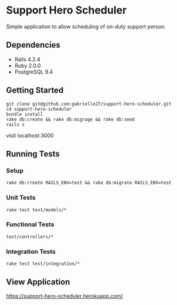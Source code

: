 # Support Hero Scheduler

Simple application to allow scheduling of on-duty support person.


## Dependencies

- Rails 4.2.4
- Ruby 2.0.0
- PostgreSQL 9.4

## Getting Started

```
git clone git@github.com:gabrielle27/support-hero-scheduler.git
cd support-hero-scheduler
bundle install
rake db:create && rake db:migrage && rake db:seed
rails s
````

visit localhost:3000

## Running Tests

### Setup

```
rake db:create RAILS_ENV=test && rake db:migrate RAILS_ENV=test
```

### Unit Tests

`rake test test/models/*`

### Functional Tests

`test/controllers/*`

### Integration Tests

`rake test test/integration/*`


## View Application

https://support-hero-scheduler.herokuapp.com/
